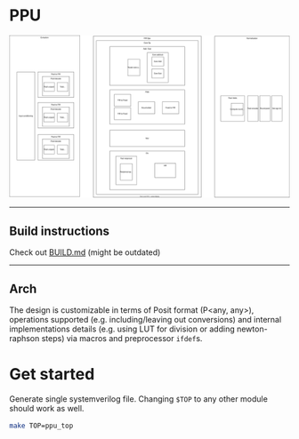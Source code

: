 # PPU

![img](ppu.svg)

---


## Build instructions

Check out [BUILD.md](./docs/BUILD.md) (might be outdated)

---

## Arch

The design is customizable in terms of Posit format (P<any, any>), operations supported (e.g. including/leaving out conversions) and internal implementations details (e.g. using LUT for division or adding newton-raphson steps) via macros and preprocessor `ifdef`s. 


# Get started

Generate single systemverilog file. Changing `$TOP` to any other module should work as well.
```sh
make TOP=ppu_top
```
